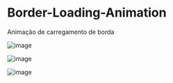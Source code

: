 # Border-Loading-Animation
Animação de carregamento de borda

![image](https://user-images.githubusercontent.com/55327081/229370440-a292edab-815d-474f-a727-f7792cd62070.png)


![image](https://user-images.githubusercontent.com/55327081/229370422-9c450991-3f3f-4479-816f-4f7178ea464e.png)

![image](https://user-images.githubusercontent.com/55327081/229370454-50a6e588-9ba8-4bd0-91fe-b73cd9b2cf2d.png)
